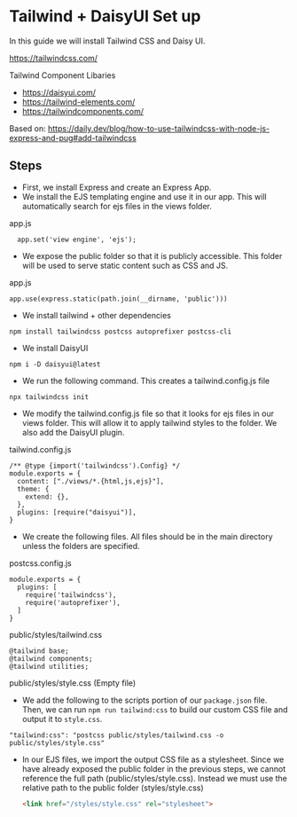# Tailwind + DaisyUI Set up

In this guide we will install Tailwind CSS and Daisy UI. 

https://tailwindcss.com/

Tailwind Component Libaries
- https://daisyui.com/
- https://tailwind-elements.com/
- https://tailwindcomponents.com/

Based on: https://daily.dev/blog/how-to-use-tailwindcss-with-node-js-express-and-pug#add-tailwindcss

## Steps
- First, we install Express and create an Express App.
- We install the EJS templating engine and use it in our app. This will automatically search for ejs files in the views folder. 

app.js
```JS
  app.set('view engine', 'ejs');
```

- We expose the public folder so that it is publicly accessible. This folder will be used to serve static content such as CSS and JS.

app.js
```JS
app.use(express.static(path.join(__dirname, 'public')))
```

- We install tailwind + other dependencies

```
npm install tailwindcss postcss autoprefixer postcss-cli
```

- We install DaisyUI

```
npm i -D daisyui@latest
```

- We run the following command. This creates a tailwind.config.js file

```
npx tailwindcss init
```

- We modify the tailwind.config.js file so that it looks for ejs files in our views folder. This will allow it to apply tailwind styles to the folder. We also add the DaisyUI plugin. 

tailwind.config.js
```JS
/** @type {import('tailwindcss').Config} */
module.exports = {
  content: ["./views/*.{html,js,ejs}"],
  theme: {
    extend: {},
  },
  plugins: [require("daisyui")],
}
```

- We create the following files. All files should be in the main directory unless the folders are specified. 

postcss.config.js
```JS
module.exports = {
  plugins: [
    require('tailwindcss'),
    require('autoprefixer'),
  ]
}
```

public/styles/tailwind.css
```
@tailwind base;
@tailwind components;
@tailwind utilities;
```

public/styles/style.css (Empty file)

- We add the following to the scripts portion of our `package.json` file. Then, we can run `npm run tailwind:css` to build our custom CSS file and output it to `style.css`. 

```
"tailwind:css": "postcss public/styles/tailwind.css -o public/styles/style.css"
```

- In our EJS files, we import the output CSS file as a stylesheet. Since we have already exposed the public folder in the previous steps, we cannot reference the full path (public/styles/style.css). Instead we must use the relative path to the public folder (styles/style.css)

  ```HTML
  <link href="/styles/style.css" rel="stylesheet">
  ```

